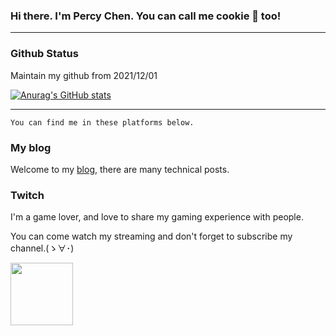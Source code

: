 ### Hi there. I'm Percy Chen. You can call me cookie 🍪 too!
---


### Github Status
Maintain my github from 2021/12/01

[![Anurag's GitHub stats](https://github-readme-stats.vercel.app/api?username=chenpercy&count_private=true)](https://github.com/anuraghazra/github-readme-stats)

---

`You can find me in these platforms below.`

### My blog
Welcome to my [blog](https://chenpercy.github.io/), there are many technical posts.

### Twitch
I'm a game lover, and love to share my gaming experience with people.

You can come watch my streaming and don't forget to subscribe my channel.(ゝ∀･)

<a href="https://www.twitch.tv/thincookie/">
<img src="https://cdn-icons-png.flaticon.com/512/356/356001.png" width="100" height="100"  />
 
<!--
**chenpercy/chenpercy** is a ✨ _special_ ✨ repository because its `README.md` (this file) appears on your GitHub profile.

Here are some ideas to get you started:

- 🔭 I’m currently working on ...
- 🌱 I’m currently learning ...
- 👯 I’m looking to collaborate on ...
- 🤔 I’m looking for help with ...
- 💬 Ask me about ...
- 📫 How to reach me: ...
- 😄 Pronouns: ...
- ⚡ Fun fact: ...
-->
